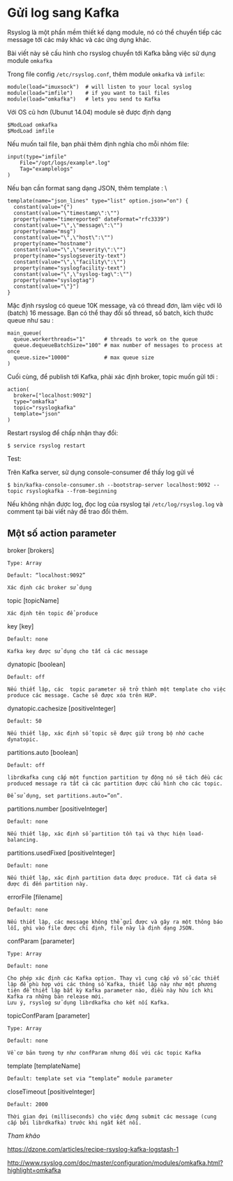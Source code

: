 # Gửi log sang Kafka


Rsyslog là một phần mềm thiết kế dạng module, nó có thể chuyển tiếp các message tới các máy khác và các ứng dụng khác.

Bài viết này sẽ cấu hình cho rsyslog chuyển tới Kafka bằng việc sử dụng module `omkafka`

Trong file config `/etc/rsyslog.conf`, thêm module `omkafka` và `imfile`:

	module(load="imuxsock")  # will listen to your local syslog
	module(load="imfile")    # if you want to tail files
	module(load="omkafka")   # lets you send to Kafka

Với OS cũ hơn (Ubunut 14.04) module sẽ được định dạng 

	$ModLoad omkafka
	$ModLoad imfile 

Nếu muốn tail file, bạn phải thêm định nghĩa cho mỗi nhóm file:

	input(type="imfile"
		File="/opt/logs/example*.log"
		Tag="examplelogs"
	)


Nếu bạn cần format sang dạng JSON, thêm template : \

	template(name="json_lines" type="list" option.json="on") {
	  constant(value="{")
	  constant(value="\"timestamp\":\"")
	  property(name="timereported" dateFormat="rfc3339")
	  constant(value="\",\"message\":\"")
	  property(name="msg")
	  constant(value="\",\"host\":\"")
	  property(name="hostname")
	  constant(value="\",\"severity\":\"")
	  property(name="syslogseverity-text")
	  constant(value="\",\"facility\":\"")
	  property(name="syslogfacility-text")
	  constant(value="\",\"syslog-tag\":\"")
	  property(name="syslogtag")
	  constant(value="\"}")
	}
	
Mặc định rsyslog có queue 10K message, và có thread đơn, làm việc với lô (batch) 16 message. Bạn có thể thay đổi số thread, số batch, kích thước queue như sau : 


	main_queue(
	  queue.workerthreads="1"      # threads to work on the queue
	  queue.dequeueBatchSize="100" # max number of messages to process at once
	  queue.size="10000"           # max queue size
	)
	
Cuối cùng, để publish tới Kafka, phải xác định broker, topic muốn gửi tới : 

	action(
	  broker=["localhost:9092"]
	  type="omkafka"
	  topic="rsyslogkafka"
	  template="json"
	)

Restart rsyslog để chấp nhận thay đổi:

	$ service rsyslog restart 
	
Test: 

Trên Kafka server, sử dụng console-consumer để thấy log gửi về 
	
	$ bin/kafka-console-consumer.sh --bootstrap-server localhost:9092 --topic rsyslogkafka --from-beginning

Nếu không nhận được log, đọc log của rsyslog tại `/etc/log/rsyslog.log` và comment tại bài viết này để trao đổi thêm.
	
	
## Một số action parameter 

	
broker [brokers]

    Type: Array

    Default: “localhost:9092”

    Xác định các broker sử dụng 

topic [topicName]

    Xác định tên topic để produce

key [key]

    Default: none

    Kafka key được sử dụng cho tất cả các message

dynatopic [boolean]

    Default: off

    Nếu thiết lập, các  topic parameter sẽ trở thành một template cho việc produce các message. Cache sẽ được xóa trên HUP.

dynatopic.cachesize [positiveInteger]

    Default: 50

    Nếu thiết lập, xác định số topic sẽ được giữ trong bộ nhớ cache dynatopic.

partitions.auto [boolean]

    Default: off

    librdkafka cung cấp một function partition tự động nó sẽ tách đều các produced message ra tất cả các partition được cấu hình cho các topic.

    Để sử dụng, set partitions.auto=”on”. 

partitions.number [positiveInteger]

    Default: none

    Nếu thiết lập, xác định số partition tồn tại và thực hiện load-balancing. 
	
partitions.usedFixed [positiveInteger]

    Default: none

    Nếu thiết lập, xác định partition data được produce. Tất cả data sẽ được đi đến partition này.

errorFile [filename]

    Default: none

    Nếu thiết lập, các message không thể gửi được và gây ra một thông báo lỗi, ghi vào file được chỉ định, file này là định dạng JSON.

confParam [parameter]

    Type: Array

    Default: none

    Cho phép xác định các Kafka option. Thay vì cung cấp vô số các thiết lập để phù hợp với các thông số Kafka, thiết lập này như một phương tiện để thiết lập bất kỳ Kafka parameter nào, điều này hữu ích khi Kafka ra những bản release mới.
	Lưu ý, rsyslog sử dụng librdkafka cho kết nối Kafka.
	
topicConfParam [parameter]

    Type: Array

    Default: none

    Về cơ bản tương tự như confParam nhưng đối với các topic Kafka

template [templateName]

    Default: template set via “template” module parameter

closeTimeout [positiveInteger]

    Default: 2000

    Thời gian đợi (milliseconds) cho việc dựng submit các message (cung cấp bởi librdkafka) trước khi ngắt kết nối.

	
*Tham khảo*

https://dzone.com/articles/recipe-rsyslog-kafka-logstash-1	

http://www.rsyslog.com/doc/master/configuration/modules/omkafka.html?highlight=omkafka
